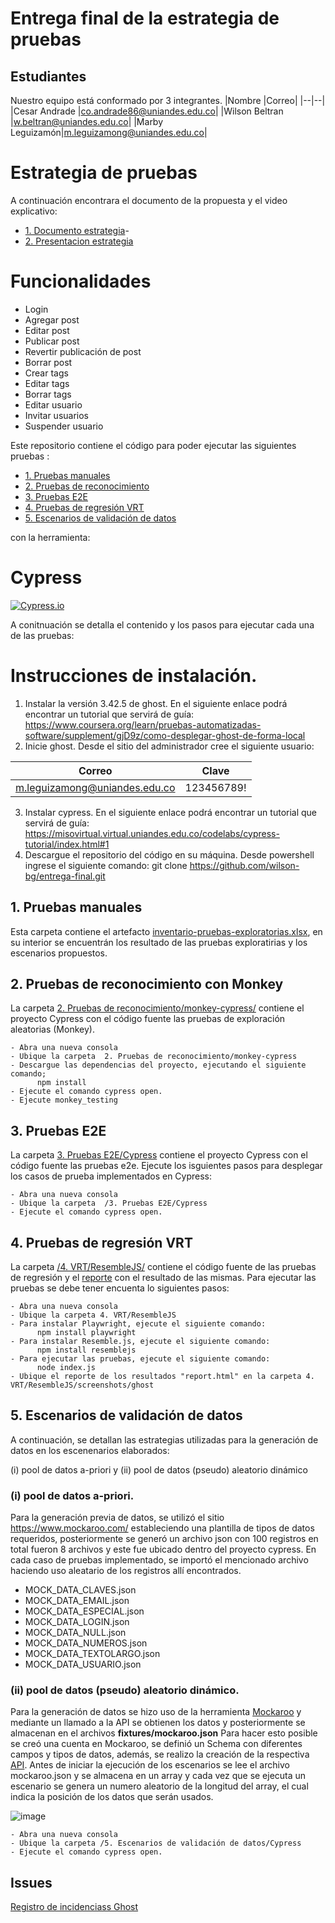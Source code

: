 # Entrega final de la estrategia de pruebas

## Estudiantes
Nuestro equipo está conformado por 3 integrantes.
|Nombre |Correo|
|--|--|
|Cesar Andrade |co.andrade86@uniandes.edu.co|
|Wilson Beltran |w.beltran@uniandes.edu.co|
|Marby Leguizamón|m.leguizamong@uniandes.edu.co|

# Estrategia de pruebas 
A continuación  encontrara el documento de la propuesta y el video explicativo:
- [1. Documento estrategia](https://github.com/wilson-bg/entrega-final/blob/main/6.%20Soportes/estrategia-pruebas.pdf)- 
- [2. Presentacion estrategia](https://github.com/wilson-bg/entrega-final/blob/main/6.%20Soportes/Video_Estrategia.pptx)

# Funcionalidades
- Login
- Agregar post 
- Editar post
- Publicar post
- Revertir publicación de post
- Borrar post
- Crear tags
- Editar tags
- Borrar tags
- Editar usuario
- Invitar usuarios
- Suspender usuario


Este repositorio contiene el código para poder ejecutar las siguientes pruebas :

- [1. Pruebas manuales](https://github.com/wilson-bg/entrega-final/tree/main/1.%20Pruebas%20manuales)
- [2. Pruebas de reconocimiento](https://github.com/wilson-bg/entrega-final/tree/main/2.%20Pruebas%20de%20reconocimiento/monkey-cypress)
- [3. Pruebas E2E](https://github.com/wilson-bg/entrega-final/tree/main/3.%20Pruebas%20E2E/Cypress)
- [4. Pruebas de regresión VRT](https://github.com/wilson-bg/entrega-final/tree/main/4.%20VRT/ResembleJS)
- [5. Escenarios de validación de datos](https://github.com/wilson-bg/entrega-final/tree/main/5.%20Escenarios%20de%20validaci%C3%B3n%20de%20datos/Cypress)

con la herramienta:
# Cypress
[![Cypress.io](https://img.shields.io/badge/tested%20with-Cypress-04C38E.svg)](https://www.cypress.io/)


A conitnuación se detalla el contenido y los pasos para ejecutar cada una de las pruebas:

# Instrucciones de instalación.
1. Instalar la versión 3.42.5 de ghost.  En el siguiente enlace podrá encontrar un tutorial que servirá de guía: https://www.coursera.org/learn/pruebas-automatizadas-software/supplement/gjD9z/como-desplegar-ghost-de-forma-local
2. Inicie ghost. Desde el sitio del administrador cree el siguiente usuario:

|Correo|Clave|
|--|--|
|m.leguizamong@uniandes.edu.co|123456789!|

3. Instalar cypress. En el siguiente enlace podrá encontrar un tutorial que servirá de guía: https://misovirtual.virtual.uniandes.edu.co/codelabs/cypress-tutorial/index.html#1
4. Descargue el repositorio del código en su máquina. Desde powershell ingrese el siguiente comando: git clone https://github.com/wilson-bg/entrega-final.git

## 1. Pruebas manuales
Esta carpeta contiene el artefacto [inventario-pruebas-exploratorias.xlsx](https://github.com/wilson-bg/entrega-final/blob/main/1.%20Pruebas%20manuales/inventario-pruebas-exploratorias.xlsx), en su interior se encuentrán los resultado de las pruebas exploratirias y los escenarios propuestos.


## 2. Pruebas de reconocimiento con Monkey

La carpeta [2. Pruebas de reconocimiento/monkey-cypress/](https://github.com/wilson-bg/entrega-final/tree/main/2.%20Pruebas%20de%20reconocimiento/monkey-cypress) contiene  el proyecto Cypress con el código fuente las pruebas de exploración aleatorias (Monkey).
```
- Abra una nueva consola 
- Ubique la carpeta  2. Pruebas de reconocimiento/monkey-cypress
- Descargue las dependencias del proyecto, ejecutando el siguiente comando;
      npm install
- Ejecute el comando cypress open.
- Ejecute monkey_testing
```


## 3. Pruebas E2E
La carpeta [3. Pruebas E2E/Cypress](https://github.com/wilson-bg/entrega-final/tree/main/3.%20Pruebas%20E2E/Cypress) contiene el proyecto Cypress con el código fuente las pruebas e2e. Ejecute los isguientes pasos para desplegar los casos de prueba implementados en Cypress:
```
- Abra una nueva consola 
- Ubique la carpeta  /3. Pruebas E2E/Cypress
- Ejecute el comando cypress open.
```

## 4. Pruebas de regresión VRT 
La carpeta [/4. VRT/ResembleJS/](https://github.com/wilson-bg/entrega-final/tree/main/4.%20VRT/ResembleJS) contiene el código fuente de las pruebas de regresión y el [reporte](https://github.com/wilson-bg/entrega-final/blob/main/4.%20VRT/ResembleJS/screenshots/ghost/report.html) con el resultado de las mismas. Para ejecutar las pruebas se debe tener encuenta lo siguientes pasos:

```
- Abra una nueva consola 
- Ubique la carpeta 4. VRT/ResembleJS
- Para instalar Playwright, ejecute el siguiente comando:
      npm install playwright
- Para instalar Resemble.js, ejecute el siguiente comando:
      npm install resemblejs
- Para ejecutar las pruebas, ejecute el siguiente comando:
      node index.js
- Ubique el reporte de los resultados "report.html" en la carpeta 4. VRT/ResembleJS/screenshots/ghost
```

## 5. Escenarios de validación de datos
A continuación, se detallan las estrategias utilizadas para la generación de datos en los escenenarios elaborados:

(i) pool de datos a-priori y (ii) pool de datos (pseudo) aleatorio dinámico

### (i) pool de datos a-priori.
Para la generación previa de datos, se utilizó el sitio https://www.mockaroo.com/ estableciendo una plantilla de tipos de datos requeridos, posteriormente se generó un archivo json con 100 registros en total fueron 8 archivos y este fue ubicado dentro del proyecto cypress.  En cada caso de pruebas implementado, se importó el mencionado archivo haciendo uso aleatario de los registros allí encontrados.

 - MOCK_DATA_CLAVES.json
 - MOCK_DATA_EMAIL.json
 - MOCK_DATA_ESPECIAL.json
 - MOCK_DATA_LOGIN.json
 - MOCK_DATA_NULL.json
 - MOCK_DATA_NUMEROS.json
 - MOCK_DATA_TEXTOLARGO.json
 - MOCK_DATA_USUARIO.json

### (ii) pool de datos (pseudo) aleatorio dinámico.
Para la generación de datos se hizo uso de la herramienta [Mockaroo](https://www.mockaroo.com/) y mediante un llamado a la API se obtienen los datos y posteriormente se almacenan en el archivos **fixtures/mockaroo.json** Para hacer esto posible se creó una cuenta en Mockaroo, se definió un Schema con diferentes campos y tipos de datos, además, se realizo la creación de la respectiva [API](https://my.api.mockaroo.com/data.json?key=fae49f20). Antes de iniciar la ejecución de los escenarios se lee el archivo mockaroo.json y se almacena en un array y cada vez que se ejecuta un escenario se genera un numero aleatorio de la longitud del array, el cual indica la posición de los datos que serán usados.

![image](https://github.com/coandrade/TallerEstrategiaDatos/blob/main/Cypress/imagen/api.PNG)


```
- Abra una nueva consola 
- Ubique la carpeta /5. Escenarios de validación de datos/Cypress
- Ejecute el comando cypress open.
```

## Issues
[Registro de incidenciass Ghost](https://github.com/wilson-bg/entrega-final/issues)

